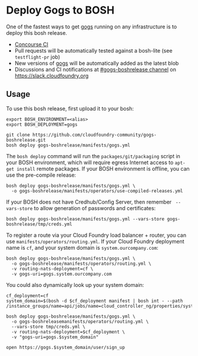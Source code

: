 # Deploy Gogs to BOSH

One of the fastest ways to get [gogs](http://gogs.io/) running on any infrastructure is to deploy this bosh release.

* [Concourse CI](https://ci.starkandwayne.com/teams/main/pipelines/gogs-boshrelease?groups=gogs-boshrelease)
* Pull requests will be automatically tested against a bosh-lite (see `testflight-pr` job)
* New versions of [gogs](http://gogs.io/) will be automatically added as the latest blob
* Discussions and CI notifications at [#gogs-boshrelease channel](https://cloudfoundry.slack.com/messages/C6PMMSW3T/) on https://slack.cloudfoundry.org

## Usage

To use this bosh release, first upload it to your bosh:

```plain
export BOSH_ENVIRONMENT=<alias>
export BOSH_DEPLOYMENT=gogs

git clone https://github.com/cloudfoundry-community/gogs-boshrelease.git
bosh deploy gogs-boshrelease/manifests/gogs.yml
```

The `bosh deploy` command will run the `packages/git/packaging` script in your BOSH environment, which will require egress Internet access to `apt-get install` remote packages. If your BOSH environment is offline, you can use the pre-compile release:

```plain
bosh deploy gogs-boshrelease/manifests/gogs.yml \
  -o gogs-boshrelease/manifests/operators/use-compiled-releases.yml
```

If your BOSH does not have Credhub/Config Server, then remember ` --vars-store` to allow generation of passwords and certificates:

```plain
bosh deploy gogs-boshrelease/manifests/gogs.yml --vars-store gogs-boshrelease/tmp/creds.yml
```

To register a route via your Cloud Foundry load balancer + router, you can use `manifests/operators/routing.yml`. If your Cloud Foundry deployment name is `cf`, and your system domain is `system.ourcompany.com`:

```plain
bosh deploy gogs-boshrelease/manifests/gogs.yml \
  -o gogs-boshrelease/manifests/operators/routing.yml \
  -v routing-nats-deployment=cf \
  -v gogs-uri=gogs.system.ourcompany.com
```

You could also dynamically look up your system domain:

```
cf_deployment=cf
system_domain=$(bosh -d $cf_deployment manifest | bosh int - --path /instance_groups/name=api/jobs/name=cloud_controller_ng/properties/system_domain)

bosh deploy gogs-boshrelease/manifests/gogs.yml \
  -o gogs-boshreleasemanifests/operators/routing.yml \
  --vars-store tmp/creds.yml \
  -v routing-nats-deployment=$cf_deployment \
  -v "gogs-uri=gogs.$system_domain"

open https://gogs.$system_domain/user/sign_up
```
